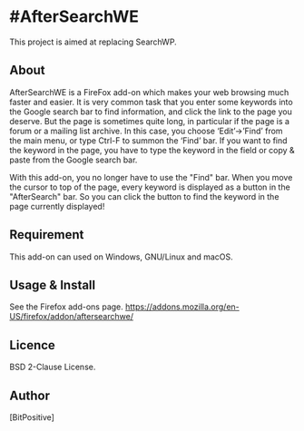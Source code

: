 #AfterSearchWE
====

This project is aimed at replacing SearchWP.

## About
AfterSearchWE is a FireFox add-on which makes your web browsing much faster and easier. It is very common task that you enter some keywords into the Google search bar to find information, and click the link to the page you deserve. But the page is sometimes quite long, in particular if the page is a forum or a mailing list archive. In this case, you choose ‘Edit’->’Find’ from the main menu, or type Ctrl-F to summon the ‘Find’ bar. If you want to find the keyword in the page, you have to type the keyword in the field or copy & paste from the Google search bar.

With this add-on, you no longer have to use the "Find" bar. When you move the cursor to top of the page, every keyword is displayed as a button in the "AfterSearch" bar. So you can click the button to find the keyword in the page currently displayed!

## Requirement
This add-on can used on Windows, GNU/Linux and macOS.

## Usage & Install
See the Firefox add-ons page.
<https://addons.mozilla.org/en-US/firefox/addon/aftersearchwe/>

## Licence
BSD 2-Clause License.

## Author

[BitPositive]